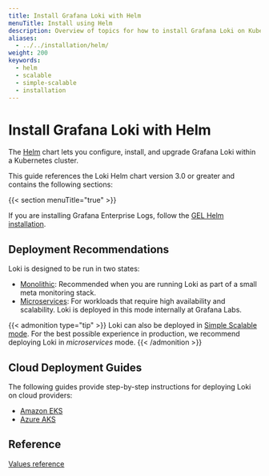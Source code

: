 ```yaml
---
title: Install Grafana Loki with Helm
menuTitle: Install using Helm
description: Overview of topics for how to install Grafana Loki on Kubernetes with Helm.
aliases:
  - ../../installation/helm/
weight: 200
keywords:
  - helm 
  - scalable
  - simple-scalable
  - installation
---
```


# Install Grafana Loki with Helm

The [Helm](https://helm.sh/) chart lets you configure, install, and upgrade Grafana Loki within a Kubernetes cluster.

This guide references the Loki Helm chart version 3.0 or greater and contains the following sections:

{{< section menuTitle="true" >}}

If you are installing Grafana Enterprise Logs, follow the [GEL Helm installation](https://grafana.com/docs/enterprise-logs/<ENTERPRISE_LOGS_VERSION>/setup/helm/).

## Deployment Recommendations

Loki is designed to be run in two states:
* [Monolithic](https://grafana.com/docs/loki/<LOKI_VERSION>/get-started/deployment-modes/#monolithic-mode): Recommended when you are running Loki as part of a small meta monitoring stack.
* [Microservices](https://grafana.com/docs/loki/<LOKI_VERSION>/get-started/deployment-modes/#microservices-mode): For workloads that require high availability and scalability. Loki is deployed in this mode internally at Grafana Labs.

{{< admonition type="tip" >}}
Loki can also be deployed in [Simple Scalable mode](https://grafana.com/docs/loki/<LOKI_VERSION>/get-started/deployment-modes/#simple-scalable). For the best possible experience in production, we recommend deploying Loki in *microservices* mode.
{{< /admonition >}}

## Cloud Deployment Guides

The following guides provide step-by-step instructions for deploying Loki on cloud providers:

- [Amazon EKS](https://grafana.com/docs/loki/<LOKI_VERSION>/setup/install/helm/deployment-guides/aws/)
- [Azure AKS](https://grafana.com/docs/loki/<LOKI_VERSION>/setup/install/helm/deployment-guides/azure/)

## Reference

[Values reference](https://grafana.com/docs/loki/<LOKI_VERSION>/setup/install/helm/reference/)

